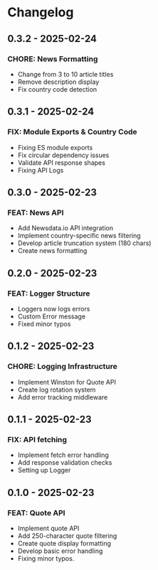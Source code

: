 # Changelog

## 0.3.2 - 2025-02-24
### CHORE: News Formatting
- Change from 3 to 10 article titles
- Remove description display
- Fix country code detection

## 0.3.1 - 2025-02-24
### FIX: Module Exports & Country Code
- Fixing ES module exports
- Fix circular dependency issues
- Validate API response shapes
- Fixing API Logs


## 0.3.0 - 2025-02-23
### FEAT: News API
- Add Newsdata.io API integration
- Implement country-specific news filtering
- Develop article truncation system (180 chars)
- Create news formatting

## 0.2.0 - 2025-02-23
### FEAT: Logger Structure
- Loggers now logs errors
- Custom Error message
- Fixed minor typos

## 0.1.2 - 2025-02-23
### CHORE: Logging Infrastructure
- Implement Winston for Quote API
- Create log rotation system
- Add error tracking middleware

## 0.1.1 - 2025-02-23
### FIX: API fetching
- Implement fetch error handling
- Add response validation checks
- Setting up Logger

## 0.1.0 - 2025-02-23
### FEAT: Quote API
- Implement quote API
- Add 250-character quote filtering
- Create quote display formatting
- Develop basic error handling
- Fixing minor typos.
